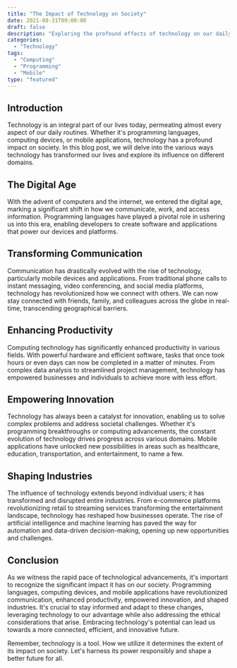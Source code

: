 ```yaml
---
title: "The Impact of Technology on Society"
date: 2021-08-31T09:00:00
draft: false
description: "Exploring the profound effects of technology on our daily lives and society as a whole."
categories:
  - "Technology"
tags:
  - "Computing"
  - "Programming"
  - "Mobile"
type: "featured"
---
```


## Introduction

Technology is an integral part of our lives today, permeating almost every aspect of our daily routines. Whether it's programming languages, computing devices, or mobile applications, technology has a profound impact on society. In this blog post, we will delve into the various ways technology has transformed our lives and explore its influence on different domains.

## The Digital Age

With the advent of computers and the internet, we entered the digital age, marking a significant shift in how we communicate, work, and access information. Programming languages have played a pivotal role in ushering us into this era, enabling developers to create software and applications that power our devices and platforms.

## Transforming Communication

Communication has drastically evolved with the rise of technology, particularly mobile devices and applications. From traditional phone calls to instant messaging, video conferencing, and social media platforms, technology has revolutionized how we connect with others. We can now stay connected with friends, family, and colleagues across the globe in real-time, transcending geographical barriers.

## Enhancing Productivity

Computing technology has significantly enhanced productivity in various fields. With powerful hardware and efficient software, tasks that once took hours or even days can now be completed in a matter of minutes. From complex data analysis to streamlined project management, technology has empowered businesses and individuals to achieve more with less effort.

## Empowering Innovation

Technology has always been a catalyst for innovation, enabling us to solve complex problems and address societal challenges. Whether it's programming breakthroughs or computing advancements, the constant evolution of technology drives progress across various domains. Mobile applications have unlocked new possibilities in areas such as healthcare, education, transportation, and entertainment, to name a few.

## Shaping Industries

The influence of technology extends beyond individual users; it has transformed and disrupted entire industries. From e-commerce platforms revolutionizing retail to streaming services transforming the entertainment landscape, technology has reshaped how businesses operate. The rise of artificial intelligence and machine learning has paved the way for automation and data-driven decision-making, opening up new opportunities and challenges.

## Conclusion

As we witness the rapid pace of technological advancements, it's important to recognize the significant impact it has on our society. Programming languages, computing devices, and mobile applications have revolutionized communication, enhanced productivity, empowered innovation, and shaped industries. It's crucial to stay informed and adapt to these changes, leveraging technology to our advantage while also addressing the ethical considerations that arise. Embracing technology's potential can lead us towards a more connected, efficient, and innovative future.

Remember, technology is a tool. How we utilize it determines the extent of its impact on society. Let's harness its power responsibly and shape a better future for all.
